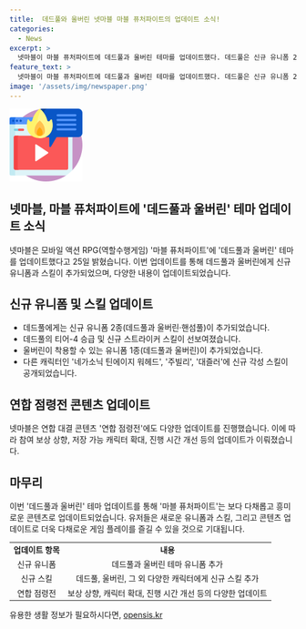 ```yaml
---
title:  데드풀와 울버린 넷마블 마블 퓨처파이트의 업데이트 소식!
categories:
  - News
excerpt: >
  넷마블이 마블 퓨처파이트에 데드풀과 울버린 테마를 업데이트했다. 데드풀은 신규 유니폼 2종과 티어-4 승급, 신규 스트라이커 스킬을 선보였고, 울버린은 새로운 유니폼과 각성 스킬을 추가했다. 또한 연합 대결 콘텐츠 연합 점령전에도 다양한 업데이트가 이루어졌다. 게임판 수재가 증가하고 새로운 캐릭터들에게도 주목이 쏠릴 것으로 보인다.
feature_text: >
  넷마블이 마블 퓨처파이트에 데드풀과 울버린 테마를 업데이트했다. 데드풀은 신규 유니폼 2종과 티어-4 승급, 신규 스트라이커 스킬을 선보였고, 울버린은 새로운 유니폼과 각성 스킬을 추가했다. 또한 연합 대결 콘텐츠 연합 점령전에도 다양한 업데이트가 이루어졌다. 게임판 수재가 증가하고 새로운 캐릭터들에게도 주목이 쏠릴 것으로 보인다.
image: '/assets/img/newspaper.png'
---
```


<p><img src="/assets/img/news.png" alt="rentncar 속보" /></p>

<h2>넷마블, 마블 퓨처파이트에 '데드풀과 울버린' 테마 업데이트 소식</h2>

<p data-ke-size="size16">넷마블은 모바일 액션 RPG(역할수행게임) '마블 퓨처파이트'에 '데드풀과 울버린' 테마를 업데이트했다고 25일 밝혔습니다. 이번 업데이트를 통해 데드풀과 울버린에게 신규 유니폼과 스킬이 추가되었으며, 다양한 내용이 업데이트되었습니다.</p>

<h2 data-ke-size="size26">신규 유니폼 및 스킬 업데이트</h2>

<ul>
  <li>데드풀에게는 신규 유니폼 2종(데드풀과 울버린·핸섬풀)이 추가되었습니다.</li>
  <li>데드풀의 티어-4 승급 및 신규 스트라이커 스킬이 선보여졌습니다.</li>
  <li>울버린이 착용할 수 있는 유니폼 1종(데드풀과 울버린)이 추가되었습니다.</li>
  <li>다른 캐릭터인 '네가소닉 틴에이지 워헤드', '주빌리', '대즐러'에 신규 각성 스킬이 공개되었습니다.</li>
</ul>

<h2 data-ke-size="size26">연합 점령전 콘텐츠 업데이트</h2>

<p data-ke-size="size16">넷마블은 연합 대결 콘텐츠 '연합 점령전'에도 다양한 업데이트를 진행했습니다. 이에 따라 참여 보상 상향, 저장 가능 캐릭터 확대, 진행 시간 개선 등의 업데이트가 이뤄졌습니다.</p>

<h2 data-ke-size="size26">마무리</h2>

<p data-ke-size="size16">이번 '데드풀과 울버린' 테마 업데이트를 통해 '마블 퓨처파이트'는 보다 다채롭고 흥미로운 콘텐츠로 업데이트되었습니다. 유저들은 새로운 유니폼과 스킬, 그리고 콘텐츠 업데이트로 더욱 다채로운 게임 플레이를 즐길 수 있을 것으로 기대됩니다.</p>

<table>
  <tr>
    <td style="text-align: center; height: 17px;"><b>업데이트 항목</b></td>
    <td style="text-align: center; height: 17px;"><b>내용</b></td>
  </tr>
  <tr>
    <td style="text-align: center; height: 17px;">신규 유니폼</td>
    <td style="text-align: center; height: 17px;">데드풀과 울버린 테마 유니폼 추가</td>
  </tr>
  <tr>
    <td style="text-align: center; height: 17px;">신규 스킬</td>
    <td style="text-align: center; height: 17px;">데드풀, 울버린, 그 외 다양한 캐릭터에게 신규 스킬 추가</td>
  </tr>
  <tr>
    <td style="text-align: center; height: 17px;">연합 점령전</td>
    <td style="text-align: center; height: 17px;">보상 상향, 캐릭터 확대, 진행 시간 개선 등의 다양한 업데이트</td>
  </tr>
</table>
유용한 생활 정보가 필요하시다면, <a href="https://opensis.kr" rel="dofollow">opensis.kr</a>


